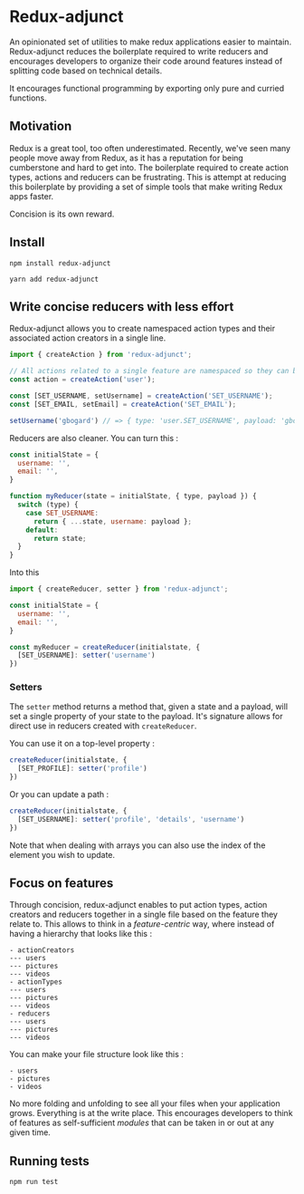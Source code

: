 # Redux-adjunct

An opinionated set of utilities to make redux applications easier to maintain. Redux-adjunct reduces the boilerplate
required to write reducers and encourages developers to organize their code around features instead of splitting
code based on technical details.

It encourages functional programming by exporting only pure and curried functions.

## Motivation

Redux is a great tool, too often underestimated. Recently, we've seen many people move away from Redux,
as it has a reputation for being cumberstone and hard to get into. The boilerplate required to create action types,
actions and reducers can be frustrating. This is attempt at reducing this boilerplate by providing a set of simple tools
that make writing Redux apps faster.

Concision is its own reward.

## Install

``` javacript
npm install redux-adjunct
```

``` javacript
yarn add redux-adjunct
```

## Write concise reducers with less effort

Redux-adjunct allows you to create namespaced  action types and their associated action creators in a single line.

``` javascript
import { createAction } from 'redux-adjunct';

// All actions related to a single feature are namespaced so they can be eaily debugged using devtools
const action = createAction('user');

const [SET_USERNAME, setUsername] = createAction('SET_USERNAME');
const [SET_EMAIL, setEmail] = createAction('SET_EMAIL');

setUsername('gbogard') // => { type: 'user.SET_USERNAME', payload: 'gbogard' }
```

Reducers are also cleaner. You can turn this :

``` javascript
const initialState = {
  username: '',
  email: '',
}

function myReducer(state = initialState, { type, payload }) {
  switch (type) {
    case SET_USERNAME:
      return { ...state, username: payload };
    default:
      return state;
  }
}

```

Into this

``` javascript
import { createReducer, setter } from 'redux-adjunct';

const initialState = {
  username: '',
  email: '',
}

const myReducer = createReducer(initialstate, {
  [SET_USERNAME]: setter('username')
})
```

### Setters

The `setter` method returns a method that, given a state and a payload, will set a single property
of your state to the payload. It's signature allows for direct use in reducers created with `createReducer`.

You can use it on a top-level property :

``` javascript
createReducer(initialstate, {
  [SET_PROFILE]: setter('profile')
})
```

Or you can update a path :

``` javascript
createReducer(initialstate, {
  [SET_USERNAME]: setter('profile', 'details', 'username')
})
```

Note that when dealing with arrays you can also use the index of the element you wish to update.

## Focus on features

Through concision, redux-adjunct enables to put action types, action creators and reducers together in a single file
based on the feature they relate to. This allows to think in a _feature-centric_ way, where instead of having a hierarchy
that looks like this :

```
- actionCreators
--- users
--- pictures
--- videos
- actionTypes
--- users
--- pictures
--- videos
- reducers
--- users
--- pictures
--- videos
```

You can make your file structure look like this :

```
- users
- pictures
- videos
```

No more folding and unfolding to see all your files when your application grows. Everything is at the write place. This
encourages developers to think of features as self-sufficient _modules_ that can be taken in or out at any given time.

## Running tests

`npm run test`
